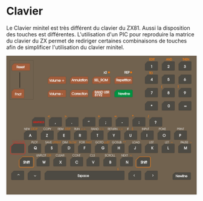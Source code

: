 # Clavier

Le Clavier minitel est très différent du clavier du ZX81. Aussi la disposition des touches est différentes. L'utilisation d'un PIC pour reproduire la matrice du clavier du ZX permet de rediriger certaines combinaisons de touches afin de simplificer l'utilisation du clavier minitel.

![Map clavier](./map_clavier_minitel.JPG?raw=true "Optional Title")
